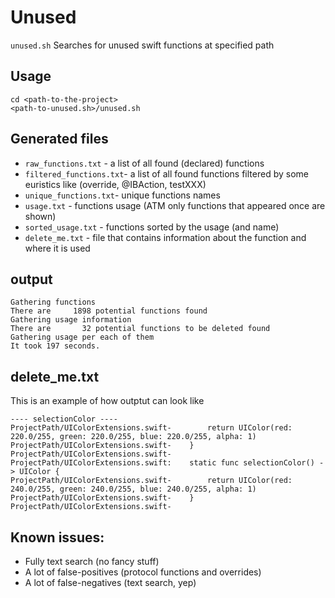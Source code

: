 # Unused
`unused.sh` Searches for unused swift functions at specified path

## Usage
```
cd <path-to-the-project>
<path-to-unused.sh>/unused.sh 
```

## Generated files
- `raw_functions.txt` - a list of all found (declared) functions 
- `filtered_functions.txt`- a list of all found functions filtered by some euristics like (override, @IBAction, testXXX)
- `unique_functions.txt`- unique functions names
- `usage.txt` - functions usage (ATM only functions that appeared once are shown)
- `sorted_usage.txt` - functions sorted by the usage (and name) 
- `delete_me.txt` - file that contains information about the function and where it is used

## output
```
Gathering functions
There are     1898 potential functions found
Gathering usage information
There are       32 potential functions to be deleted found
Gathering usage per each of them
It took 197 seconds.
```

## delete_me.txt
This is an example of how outptut can look like
```
---- selectionColor ----
ProjectPath/UIColorExtensions.swift-        return UIColor(red: 220.0/255, green: 220.0/255, blue: 220.0/255, alpha: 1)
ProjectPath/UIColorExtensions.swift-    }
ProjectPath/UIColorExtensions.swift-    
ProjectPath/UIColorExtensions.swift:    static func selectionColor() -> UIColor {
ProjectPath/UIColorExtensions.swift-        return UIColor(red: 240.0/255, green: 240.0/255, blue: 240.0/255, alpha: 1)
ProjectPath/UIColorExtensions.swift-    }
ProjectPath/UIColorExtensions.swift-     
```

## Known issues:
- Fully text search (no fancy stuff)
- A lot of false-positives (protocol functions and overrides)
- A lot of false-negatives (text search, yep)
